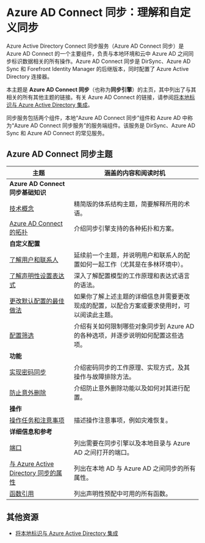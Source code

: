 <properties
	pageTitle="Azure AD Connect 同步：理解和自定义同步 | Azure"
	description="介绍 Azure AD Connect 同步的工作原理以及如何自定义。"
	services="active-directory"
	documentationCenter=""
	authors="andkjell"
	manager="stevenpo"
	editor=""/>

<tags 
	ms.service="active-directory"
	ms.date="05/11/2016"
	wacn.date="06/14/2016"/>


# Azure AD Connect 同步：理解和自定义同步
Azure Active Directory Connect 同步服务（Azure AD Connect 同步）是 Azure AD Connect 的一个主要组件，负责与本地环境和云中 Azure AD 之间同步标识数据相关的所有操作。Azure AD Connect 同步是 DirSync、Azure AD Sync 和 Forefront Identity Manager 的后继版本，同时配置了 Azure Active Directory 连接器。

本主题是 **Azure AD Connect 同步**（也称为**同步引擎**）的主页，其中列出了与其相关的所有其他主题的链接。有关 Azure AD Connect 的链接，请参阅[将本地标识与 Azure Active Directory 集成](/documentation/articles/active-directory-aadconnect/)。

同步服务包括两个组件，本地“Azure AD Connect 同步”组件和 Azure AD 中称为“Azure AD Connect 同步服务”的服务端组件。该服务是 DirSync、Azure AD Sync 和 Azure AD Connect 的常见服务。

## Azure AD Connect 同步主题

| 主题 | 涵盖的内容和阅读时机 |
| ----- | ----- |
| **Azure AD Connect 同步基础知识** ||
| [技术概念](/documentation/articles/active-directory-aadconnectsync-technical-concepts/) | 精简版的体系结构主题，简要解释所用的术语。 |
| [Azure AD Connect 的拓扑](/documentation/articles/active-directory-aadconnect-topologies/) | 介绍同步引擎支持的各种拓扑和方案。 |
| **自定义配置** ||
| [了解用户和联系人](/documentation/articles/active-directory-aadconnectsync-understanding-users-and-contacts/) | 延续前一个主题，并说明用户和联系人的配置如何一起工作（尤其是在多林环境中）。 |
| [了解声明性设置表达式](/documentation/articles/active-directory-aadconnectsync-understanding-declarative-provisioning-expressions/) | 深入了解配置模型的工作原理和表达式语言的语法。 |
| [更改默认配置的最佳做法](/documentation/articles/active-directory-aadconnectsync-best-practices-changing-default-configuration/) | 如果你了解上述主题的详细信息并需要更改现成的配置，以配合方案或要求使用时，可以阅读此主题。 |
| [配置筛选](/documentation/articles/active-directory-aadconnectsync-configure-filtering/) | 介绍有关如何限制哪些对象同步到 Azure AD 的各种选项，并逐步说明如何配置这些选项。 |
| **功能** ||
| [实现密码同步](/documentation/articles/active-directory-aadconnectsync-implement-password-synchronization/) | 介绍密码同步的工作原理、实现方式，及其操作与故障排除方法。 |
| [防止意外删除](/documentation/articles/active-directory-aadconnectsync-feature-prevent-accidental-deletes/) | 介绍防止意外删除功能以及如何对其进行配置。 |
| **操作** ||
| [操作任务和注意事项](/documentation/articles/active-directory-aadconnectsync-operations/) | 描述操作注意事项，例如灾难恢复。 |
| **详细信息和参考** ||
| [端口](/documentation/articles/active-directory-aadconnect-ports/) | 列出需要在同步引擎以及本地目录与 Azure AD 之间打开的端口。 |
| [与 Azure Active Directory 同步的属性](/documentation/articles/active-directory-aadconnectsync-attributes-synchronized/) | 列出在本地 AD 与 Azure AD 之间同步的所有属性。 |
| [函数引用](/documentation/articles/active-directory-aadconnectsync-functions-reference/) | 列出声明性预配中可用的所有函数。 |

## 其他资源

* [将本地标识与 Azure Active Directory 集成](/documentation/articles/active-directory-aadconnect/)

<!---HONumber=Mooncake_0606_2016-->
